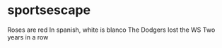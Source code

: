# sportsescape
Roses are red
In spanish, white is blanco
The Dodgers lost the WS
Two years in a row
